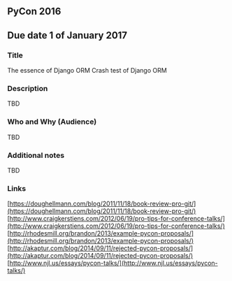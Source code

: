 ## PyCon 2016
## Due date 1 of January 2017

### Title
The essence of Django ORM
Crash test of Django ORM

### Description
TBD

### Who and Why (Audience)
TBD

### Additional notes
TBD




### Links
[https://doughellmann.com/blog/2011/11/18/book-review-pro-git/](https://doughellmann.com/blog/2011/11/18/book-review-pro-git/)
[http://www.craigkerstiens.com/2012/06/19/pro-tips-for-conference-talks/](http://www.craigkerstiens.com/2012/06/19/pro-tips-for-conference-talks/)
[http://rhodesmill.org/brandon/2013/example-pycon-proposals/](http://rhodesmill.org/brandon/2013/example-pycon-proposals/)
[http://akaptur.com/blog/2014/09/11/rejected-pycon-proposals/](http://akaptur.com/blog/2014/09/11/rejected-pycon-proposals/)
[http://www.njl.us/essays/pycon-talks/](http://www.njl.us/essays/pycon-talks/)
